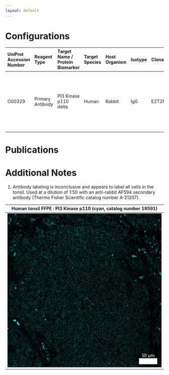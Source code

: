 ```yaml
---
layout: default
---
```


# Configurations

| UniProt Accession Number   | Reagent Type     | Target Name / Protein Biomarker   | Target Species   | Host Organism   | Isotype   | Clonality   | Vendor                    | Catalog Number   | Conjugate    | RRID   | Availability   | Method                 | Tissue Preservation   | Target Tissue   | Tissue State   | Detergent         | Antigen Retrieval Conditions                                                               | Dye Inactivation Conditions   | Recommend   | Agree                                                        | Disagree   | Contributor                                                  | Notes       |
|:---------------------------|:-----------------|:----------------------------------|:-----------------|:----------------|:----------|:------------|:--------------------------|:-----------------|:-------------|:-------|:---------------|:-----------------------|:----------------------|:----------------|:---------------|:------------------|:-------------------------------------------------------------------------------------------|:------------------------------|:------------|:-------------------------------------------------------------|:-----------|:-------------------------------------------------------------|:------------|
| O00329                     | Primary Antibody | PI3 Kinase p110 delta             | Human            | Rabbit          | IgG       | E2T2N       | Cell Signaling Technology | 19591S           | Unconjugated | NA     | Stock          | Multiplexed 2D Imaging | FFPE                  | Tonsil          | NA             | 0.3% Triton-X-100 | pH 6 for 30 minutes ER1 (AR9961) and pH 9 for 30 minutes ER2 (AR9640) using the Leica Bond | NA                            | No          | [0000-0003-4379-8967](https://orcid.org/0000-0003-4379-8967) | NA         | [0000-0003-4379-8967](https://orcid.org/0000-0003-4379-8967) | [1](#notes) |

# Publications



# Additional Notes

<a name="notes"></a>
1. Antibody labeling is inconclusive and appears to label all cells in the tonsil. Used at a dilution of 1:50 with an anti-rabbit AF594 secondary antibody (Thermo Fisher Scientific catalog number A-21207).

| Human tonsil FFPE : PI3 Kinase p110 (cyan, catalog number 19591) |
|:-------:|
| ![](Tonsil_PI3Kinasep110AF594_CST_19591.jpg) |
